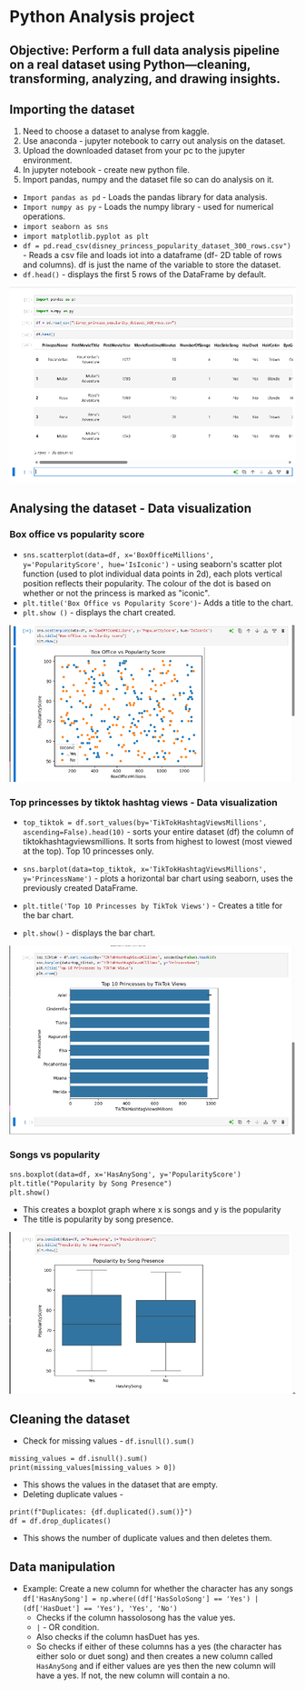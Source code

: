 # Python Analysis project

## Objective: Perform a full data analysis pipeline on a real dataset using Python—cleaning, transforming, analyzing, and drawing insights.

## Importing the dataset

1. Need to choose a dataset to analyse from kaggle. 
2. Use anaconda - jupyter notebook to carry out analysis on the dataset. 
3. Upload the downloaded dataset from your pc to the jupyter environment. 
4. In jupyter notebook - create new python file. 
5. Import pandas, numpy and the dataset file so can do analysis on it.

- `Import pandas as pd` - Loads the pandas library for data analysis.
- `Import numpy as py` - Loads the numpy library - used for numerical operations.
- `import seaborn as sns`
- `import matplotlib.pyplot as plt`
- `df = pd.read_csv(disney_princess_popularity_dataset_300_rows.csv")` - Reads a csv file and loads iot into a dataframe (df- 2D table of rows and columns). df is just the name of the variable to store the dataset. 
- `df.head()` - displays the first 5 rows of the DataFrame by default. 

![alt text](<Images/Screenshot 2025-04-29 112648.png>)


## Analysing the dataset - Data visualization

### Box office vs popularity score

- `sns.scatterplot(data=df, x='BoxOfficeMillions', y='PopularityScore', hue='IsIconic')` -  using seaborn's scatter plot function (used to plot individual data points in 2d), each plots vertical position reflects their popularity. The colour of the dot is based on whether or not the princess is marked as "iconic".
- `plt.title('Box Office vs Popularity Score')`- Adds a title to the chart.
- `plt.show ()` - displays the chart created. 

![alt text](<Images/Screenshot 2025-04-30 134916.png>)

### Top princesses by tiktok hashtag views - Data visualization

- `top_tiktok = df.sort_values(by='TikTokHashtagViewsMillions', ascending=False).head(10)` - sorts your entire dataset (df) the column of tiktokhashtagviewsmillions. It sorts from highest to lowest (most viewed at the top). Top 10 princesses only. 

- `sns.barplot(data=top_tiktok, x='TikTokHashtagViewsMillions', y='PrincessName')` - plots a horizontal bar chart using seaborn, uses the previously created DataFrame. 

- `plt.title('Top 10 Princesses by TikTok Views')` - Creates a title for the bar chart. 

- `plt.show()` - displays the bar chart. 

![alt text](<Images/Screenshot 2025-04-29 133854.png>)

### Songs vs popularity

```
sns.boxplot(data=df, x='HasAnySong', y='PopularityScore')
plt.title("Popularity by Song Presence")
plt.show()

```
- This creates a boxplot graph where x is songs and y is the popularity
- The title is popularity by song presence. 

![alt text](<Images/Screenshot 2025-04-30 143732.png>)


## Cleaning the dataset 

- Check for missing values - `df.isnull().sum()`
```
missing_values = df.isnull().sum()
print(missing_values[missing_values > 0])
```
  - This shows the values in the dataset that are empty. 
- Deleting duplicate values - 
```
print(f"Duplicates: {df.duplicated().sum()}")
df = df.drop_duplicates()
```
 
 - This shows the number of duplicate values and then deletes them. 


## Data manipulation

- Example: Create a new column for whether the character has any songs
`df['HasAnySong'] = np.where((df['HasSoloSong'] == 'Yes') | (df['HasDuet'] == 'Yes'), 'Yes', 'No')`
  - Checks if the column hassolosong has the value yes.
  - `|` - OR condition.
  - Also checks if the column hasDuet has yes.
  - So checks if either of these columns has a yes (the character has either solo or duet song) and then creates a new column called `HasAnySong` and if either values are yes then the new column will have a yes. If not, the new column will contain a no. 



